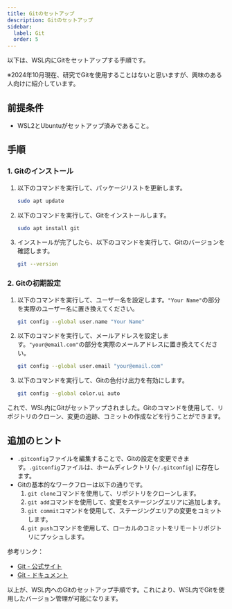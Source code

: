 ```yaml
---
title: Gitのセットアップ
description: Gitのセットアップ
sidebar:
  label: Git
  order: 5
---
```


以下は、WSL内にGitをセットアップする手順です。

※2024年10月現在、研究でGitを使用することはないと思いますが、興味のある人向けに紹介しています。

## 前提条件

- WSL2とUbuntuがセットアップ済みであること。

## 手順

### 1. Gitのインストール

1. 以下のコマンドを実行して、パッケージリストを更新します。

     ```bash
     sudo apt update
     ```

2. 以下のコマンドを実行して、Gitをインストールします。

     ```bash
     sudo apt install git
     ```

3. インストールが完了したら、以下のコマンドを実行して、Gitのバージョンを確認します。

     ```bash
     git --version
     ```

### 2. Gitの初期設定

1. 以下のコマンドを実行して、ユーザー名を設定します。`"Your Name"`の部分を実際のユーザー名に置き換えてください。

     ```bash
     git config --global user.name "Your Name"
     ```

2. 以下のコマンドを実行して、メールアドレスを設定します。`"your@email.com"`の部分を実際のメールアドレスに置き換えてください。

     ```bash
     git config --global user.email "your@email.com"
     ```

3. 以下のコマンドを実行して、Gitの色付け出力を有効にします。

     ```bash
     git config --global color.ui auto
     ```

これで、WSL内にGitがセットアップされました。Gitのコマンドを使用して、リポジトリのクローン、変更の追跡、コミットの作成などを行うことができます。

## 追加のヒント

- `.gitconfig`ファイルを編集することで、Gitの設定を変更できます。`.gitconfig`ファイルは、ホームディレクトリ (`~/.gitconfig`) に存在します。
- Gitの基本的なワークフローは以下の通りです。
  1. `git clone`コマンドを使用して、リポジトリをクローンします。
  2. `git add`コマンドを使用して、変更をステージングエリアに追加します。
  3. `git commit`コマンドを使用して、ステージングエリアの変更をコミットします。
  4. `git push`コマンドを使用して、ローカルのコミットをリモートリポジトリにプッシュします。

参考リンク：

- [Git - 公式サイト](https://git-scm.com/)
- [Git - ドキュメント](https://git-scm.com/doc)

以上が、WSL内へのGitのセットアップ手順です。これにより、WSL内でGitを使用したバージョン管理が可能になります。
